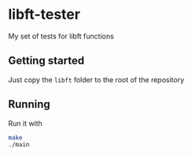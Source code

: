# libft-tester
My set of tests for libft functions

## Getting started
Just copy the `libft` folder to the root of the repository

## Running
Run it with 
```sh
make
./main
```
